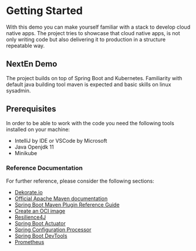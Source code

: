 # Getting Started
With this demo you can make yourself familiar with a stack to develop cloud native apps. The project tries to showcase that cloud native apps, is not only writing code but also delivering it to production in a structure repeatable way.
##  NextEn Demo
The project builds on top of Spring Boot and Kubernetes. Familiarity with default java building tool maven is expected and basic skills on linux sysadmin.
##  Prerequisites
In order to be able to work with the code you need the following tools installed on your machine:
* IntelliJ by IDE or VSCode by Microsoft
* Java Openjdk 11
* Minikube  
### Reference Documentation
For further reference, please consider the following sections:
* [Dekorate.io](https://dekorate.io/)
* [Official Apache Maven documentation](https://maven.apache.org/guides/index.html)
* [Spring Boot Maven Plugin Reference Guide](https://docs.spring.io/spring-boot/docs/2.3.5.RELEASE/maven-plugin/reference/html/)
* [Create an OCI image](https://docs.spring.io/spring-boot/docs/2.3.5.RELEASE/maven-plugin/reference/html/#build-image)
* [Resilience4J](https://cloud.spring.io/spring-cloud-static/spring-cloud-circuitbreaker/current/reference/html)
* [Spring Boot Actuator](https://docs.spring.io/spring-boot/docs/2.3.5.RELEASE/reference/htmlsingle/#production-ready)
* [Spring Configuration Processor](https://docs.spring.io/spring-boot/docs/2.3.5.RELEASE/reference/htmlsingle/#configuration-metadata-annotation-processor)
* [Spring Boot DevTools](https://docs.spring.io/spring-boot/docs/2.3.5.RELEASE/reference/htmlsingle/#using-boot-devtools)
* [Prometheus](https://docs.spring.io/spring-boot/docs/2.3.5.RELEASE/reference/html/production-ready-features.html#production-ready-metrics-export-prometheus)

